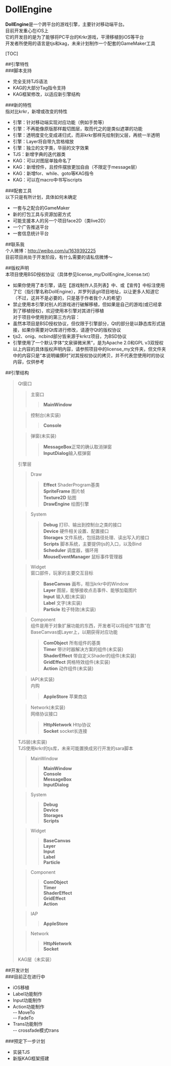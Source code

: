 # DollEngine  
  
**DollEngine**是一个跨平台的游戏引擎，主要针对移动端平台。  
目前开发重心在iOS上  
它的开发目的是为了能够将PC平台的Krkr游戏，平滑移植到iOS等平台  
开发者所使用的语言是tjs和kag，未来计划制作一个配套的GameMaker工具  
  
[TOC]  

##引擎特性  
###脚本支持  
- 完全支持TJS语法  
- KAG的大部分Tag指令支持  
- KAG框架修改，以适应新引擎结构  

###新的特性  
指对比krkr，新增或改变的特性  
- 引擎：针对移动端实现对应功能（例如手势等）  
- 引擎：不再能像原版那样裁切图层，取而代之的是类似遮罩的功能  
- 引擎：透明度变化变成递归式，而非krkr那样先绘制到父层，再统一半透明  
- 引擎：Layer将自带九宫格缩放  
- 引擎：独立的文字类，华丽的文字效果  
- TJS：新增字典的迭代器类  
- KAG：可以对图层单独命名了  
- KAG：新增控件，且控件摆放更加自由（不限定于message层）  
- KAG：新增for、while、goto等KAG指令  
- KAG：可以在macro中书写iscripts  
  
###配套工具  
以下只是有所计划，具体如何未确定  
- 一套与之配合的GameMaker  
- 新的打包工具与资源加密方式  
- 可能支援本人的另一个项目face2D（类live2D）  
- 一个广告推送平台  
- 一套信息统计平台  
  
##联系我  
个人微博：http://weibo.com/u/1639392225    
目前项目尚处于开发阶段，有什么需要的请私信微博～   
   
##版权声明  
本项目使用BSD授权协议（具体参见license_my/DollEngine_license.txt）    
* 如果你使用了本引擎，请在【游戏制作人员列表】中、或【宣传】中标注使用了它（指引擎名称DollEngine），并罗列该git项目地址，以让更多人知道它（不过，这并不是必要的，只是基于作者我个人的希望）    
* 禁止使用本引擎对别人的游戏进行破解移植，但如果是自己的游戏(或已经拿到了移植授权)，欢迎使用本引擎对其进行移植    
对于项目中使用到的第三方内容：    
* 虽然本项目是BSD授权协议，但仅限于引擎部分，Qt的部分是以静态库形式链接，如果你需要对Qt库进行修改，请遵守Qt的版权协议    
* tjs2、onig、ncbind部分皆来源于krkrz项目，为BSD协议      
* 引擎使用了一个默认字体“文泉驿微米黑”，是为Apache 2.0和GPL v3双授权    
以上内容的具体版权声明内容，请参照项目中的license_my文件夹，但文件夹中的内容只是“本说明编撰时”对其授权协议的拷贝，并不代表您使用时的协议内容，仅供参考     
    
##引擎结构  
>Qt窗口  
>> 主窗口  
>>> **MainWindow**  
>  
>> 控制台(未实装)  
>>> **Console**  
>  
>> 弹窗(未实装)  
>>> **MessageBox**正常的确认取消弹窗  
>>> **InputDialog**输入框弹窗  
>  
> 引擎层  
>> Draw  
>>> **Effect** ShaderProgram基类  
>>> **SpriteFrame** 图片帧  
>>> **Texture2D** 贴图  
>>> **DrawEngine** 绘图引擎  
>  
>> System  
>>> **Debug** 打印、输出到控制台之类的接口  
>>> **Device** 硬件相关设置、配置接口  
>>> **Storages** 文件系统，包括路径处理、读出写入的接口  
>>> **Scripts** 脚本系统，主要提供tjs的入口，以及Bind  
>>> **Scheduler** 调度器，循环用  
>>> **MouseEventManager** 鼠标事件管理器  
>  
>> Widget  
>窗口部件，玩家的主要交互目标  
>>> **BaseCanvas** 画布，相当krkr中的Window  
>>> **Layer** 图层，能够接收点击事件、能够加载图片  
>>> **Input** 输入框(未实装)  
>>> **Label** 文字(未实装)  
>>> **Particle** 粒子特效(未实装)  
>  
>> Component  
> 组件是用于对象扩展功能的东西，开发者可以将组件“挂靠”在BaseCanvas或Layer上，以期获得对应功能  
>>> **ComObject** 所有组件的基类  
>>> **Timer** 带计时器解决方案的组件(未实装)  
>>> **ShaderEffect** 带自定义Shader的组件(未实装)  
>>> **GridEffect** 网格特效组件(未实装)  
>>> **Action** 动作组件(未实装)  
>  
>> IAP(未实装)  
>内购  
>>> **AppleStore** 苹果商店  
>  
>> Network(未实装)  
>网络协议接口  
>>> **HttpNetwork** Http协议  
>>> **Socket** socket长连接  
>  
> TJS层(未实装)  
> TJS使用krkr的tjs库，未来可能置换成另行开发的sara脚本  
>> MainWindow  
>>> **MainWindow**  
>>> **Console**  
>>> **MessageBox**  
>>> **InputDialog**  
>  
>> System  
>>> **Debug**  
>>> **Device**  
>>> **Storages**  
>>> **Scripts**  
>  
>> Widget  
>>> **BaseCanvas**  
>>> **Layer**  
>>> **Input**  
>>> **Label**  
>>> **Particle**  
>  
>> Component  
>>> **ComObject**  
>>> **Timer**  
>>> **ShaderEffect**   
>>> **GridEffect**   
>>> **Action**   
>  
>> IAP  
>>> **AppleStore**  
>  
>> Network  
>>> **HttpNetwork**  
>>> **Socket**  
>  
> KAG层（未实装）  
>   

##开发计划  
###目前正在进行中  
* iOS移植  
* Label功能制作  
* Input功能制作  
* Action功能制作  
-- MoveTo  
-- FadeTo  
* Trans功能制作  
-- crossfade模式trans  

###预定下一步计划  
* 实装TJS  
* 新版KAG框架搭建  